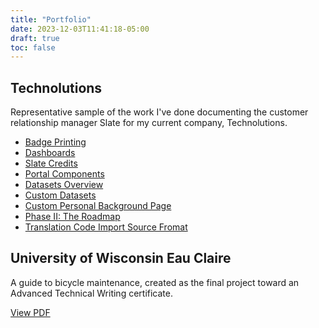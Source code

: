 ```yaml
---
title: "Portfolio"
date: 2023-12-03T11:41:18-05:00
draft: true
toc: false
---
```


## Technolutions

Representative sample of the work I've done documenting the customer relationship manager Slate for my current company, Technolutions. 

- [Badge Printing](https://knowledge.technolutions.com/hc/en-us/articles/9191589346331)
- [Dashboards](https://knowledge.technolutions.com/hc/en-us/articles/360032819152)
- [Slate Credits](https://knowledge.technolutions.com/hc/en-us/articles/15505347517723) 
- [Portal Components](https://knowledge.technolutions.com/hc/en-us/articles/16516391511579)
- [Datasets Overview](https://knowledge.technolutions.com/hc/en-us/articles/9916970138139-Datasets-Overview)
- [Custom Datasets](https://knowledge.technolutions.com/hc/en-us/articles/360033050652-Creating-a-Custom-Dataset)
- [Custom Personal Background Page](https://knowledge.technolutions.com/hc/en-us/articles/4709679781275) 
- [Phase II: The Roadmap](https://knowledge.technolutions.com/hc/en-us/articles/14934120870299)
- [Translation Code Import Source Fromat](https://knowledge.technolutions.com/hc/en-us/articles/360032920032)

## University of Wisconsin Eau Claire 

A guide to bicycle maintenance, created as the final project toward an Advanced Technical Writing certificate. 

[View PDF](/content/portfolio/UWEC-bicycle-doc.pdf)